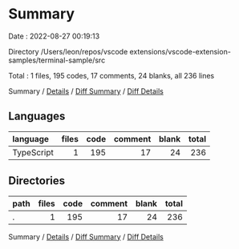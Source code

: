 # Summary

Date : 2022-08-27 00:19:13

Directory /Users/leon/repos/vscode extensions/vscode-extension-samples/terminal-sample/src

Total : 1 files,  195 codes, 17 comments, 24 blanks, all 236 lines

Summary / [Details](details.md) / [Diff Summary](diff.md) / [Diff Details](diff-details.md)

## Languages
| language | files | code | comment | blank | total |
| :--- | ---: | ---: | ---: | ---: | ---: |
| TypeScript | 1 | 195 | 17 | 24 | 236 |

## Directories
| path | files | code | comment | blank | total |
| :--- | ---: | ---: | ---: | ---: | ---: |
| . | 1 | 195 | 17 | 24 | 236 |

Summary / [Details](details.md) / [Diff Summary](diff.md) / [Diff Details](diff-details.md)